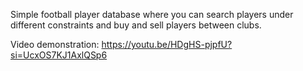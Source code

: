 Simple football player database where you can search players under different constraints and buy and sell players between clubs.

Video demonstration: https://youtu.be/HDgHS-pjpfU?si=UcxOS7KJ1AxlQSp6
